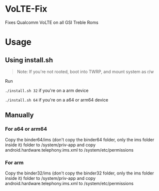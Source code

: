 # VoLTE-Fix
Fixes Qualcomm VoLTE on all GSI Treble Roms

# Usage
## Using install.sh
> Note: If you're not rooted, boot into TWRP, and mount system as r/w

Run

``./install.sh 32`` if you're on a arm device

``./install.sh 64`` if you're on a a64 or arm64 device

## Manually
### For a64 or arm64
Copy the binder64/ims (don't copy the binder64 folder, only the ims folder inside it) folder to /system/priv-app and copy android.hardware.telephony.ims.xml to /system/etc/permissions

### For arm
Copy the binder32/ims (don't copy the binder32 folder, only the ims folder inside it) folder to /system/priv-app and copy android.hardware.telephony.ims.xml to /system/etc/permissions
